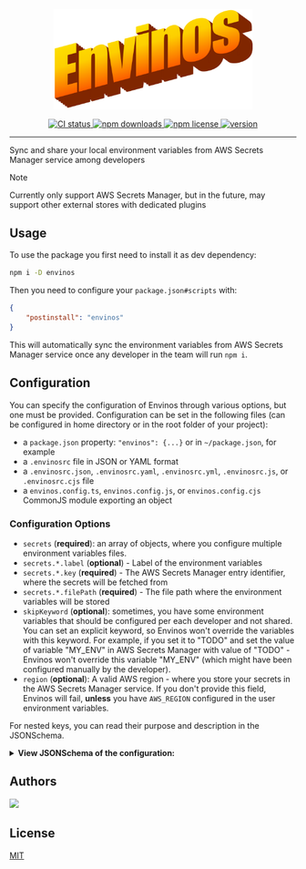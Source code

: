 <p align="center">
    <img src="./assets/brand.png" width="350" />
</p>

<p align="center">
	<a href="https://github.com/tal-rofe/envinos">
    	<img src="https://img.shields.io/github/actions/workflow/status/tal-rofe/envinos/integrate.yaml?label=CI&logo=GitHub" alt="CI status">
  	</a>
	<a href="https://www.npmjs.com/package/envinos">
    	<img src="https://img.shields.io/npm/dm/envinos?logo=NPM" alt="npm downloads">
  	</a>
	<a href="https://github.com/tal-rofe/envinos">
    	<img src="https://img.shields.io/npm/l/envinos" alt="npm license">
  	</a>
	<a href="https://github.com/tal-rofe/envinos">
    	<img src="https://img.shields.io/npm/v/envinos?label=version" alt="version">
  	</a>
</p>

<hr />

Sync and share your local environment variables from AWS Secrets Manager service among developers

> [!NOTE]
> Currently only support AWS Secrets Manager, but in the future, may support other external stores with dedicated plugins

## Usage

To use the package you first need to install it as dev dependency:

```bash
npm i -D envinos
```

Then you need to configure your `package.json#scripts` with:

```json
{
	"postinstall": "envinos"
}
```

This will automatically sync the environment variables from AWS Secrets Manager service once any developer in the team will run `npm i`.

## Configuration

You can specify the configuration of Envinos through various options, but one must be provided.
Configuration can be set in the following files (can be configured in home directory or in the root folder of your project):

-   a `package.json` property: `"envinos": {...}` or in `~/package.json`, for example
-   a `.envinosrc` file in JSON or YAML format
-   a `.envinosrc.json`, `.envinosrc.yaml`, `.envinosrc.yml`, `.envinosrc.js`, or `.envinosrc.cjs` file
-   a `envinos.config.ts`, `envinos.config.js`, or `envinos.config.cjs` CommonJS module exporting an object

### Configuration Options

-   `secrets` (**required**): an array of objects, where you configure multiple environment variables files.
-   `secrets.*.label` (**optional**) - Label of the environment variables
-   `secrets.*.key` (**required**) - The AWS Secrets Manager entry identifier, where the secrets will be fetched from
-   `secrets.*.filePath` (**required**) - The file path where the environment variables will be stored
-   `skipKeyword` (**optional**): sometimes, you have some environment variables that should be configured per each developer and not shared. You can set an explicit keyword, so Envinos won't override the variables with this keyword. For example, if you set it to "TODO" and set the value of variable "MY_ENV" in AWS Secrets Manager with value of "TODO" - Envinos won't override this variable "MY_ENV" (which might have been configured manually by the developer).
-   `region` (**optional**): A valid AWS region - where you store your secrets in the AWS Secrets Manager service. If you don't provide this field, Envinos will fail, **unless** you have `AWS_REGION` configured in the user environment variables.

For nested keys, you can read their purpose and description in the JSONSchema.

<details>
  <summary><b>View JSONSchema of the configuration:</b></summary>

```json
{
	"$schema": "http://json-schema.org/draft-07/schema#",
	"$ref": "#/definitions/envinos",
	"definitions": {
		"envinos": {
			"description": "Envinos Configuration Schema",
			"type": "object",
			"properties": {
				"secrets": {
					"type": "array",
					"items": {
						"type": "object",
						"properties": { "label": { "type": "string" }, "filePath": { "type": "string" }, "key": { "type": "string" } },
						"required": ["filePath", "key"],
						"additionalProperties": false
					}
				},
				"skipKeyword": { "type": "string" },
				"region": { "type": "string" }
			},
			"required": ["secrets"],
			"additionalProperties": false
		}
	}
}
```

</details>

## Authors

<a href="https://github.com/tal-rofe">
    <img src="https://images.weserv.nl/?url=avatars.githubusercontent.com/u/100444463?v=4&h=300&w=300&fit=cover&mask=circle&maxage=7d" height="50" />
</a>

## License

[MIT](https://choosealicense.com/licenses/mit/)
